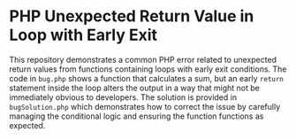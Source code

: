 # PHP Unexpected Return Value in Loop with Early Exit

This repository demonstrates a common PHP error related to unexpected return values from functions containing loops with early exit conditions.  The code in `bug.php` shows a function that calculates a sum, but an early `return` statement inside the loop alters the output in a way that might not be immediately obvious to developers.  The solution is provided in `bugSolution.php` which demonstrates how to correct the issue by carefully managing the conditional logic and ensuring the function functions as expected.